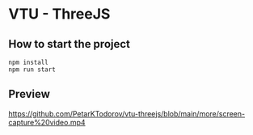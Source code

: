 # VTU - ThreeJS

## How to start the project
```
npm install
npm run start
```

## Preview

https://github.com/PetarKTodorov/vtu-threejs/blob/main/more/screen-capture%20video.mp4 